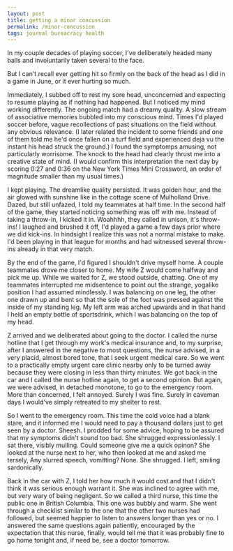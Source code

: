 ```yaml
---
layout: post
title: getting a minor concussion
permalink: /minor-concussion
tags: journal bureacracy health
---
```


In my couple decades of playing soccer, I've deliberately headed many balls and involuntarily taken several to the face.
<!--more-->
But I can't recall ever getting hit so firmly on the back of the head as I did in a game in June, or it ever hurting so much.

Immediately, I subbed off to rest my sore head, unconcerned and expecting to resume playing as if nothing had happened.
But I noticed my mind working differently.
The ongoing match had a dreamy quality.
A slow stream of associative memories bubbled into my conscious mind.
Times I'd played soccer before, vague recollections of past situations on the field without any obvious relevance.
(I later related the incident to some friends and one of them told me he'd once fallen on a turf field and experienced deja vu the instant his head struck the ground.)
I found the symptomps amusing, not particularly worrisome.
The knock to the head had clearly thrust me into a creative state of mind.
(I would confirm this interpretation the next day by scoring 0:27 and 0:36 on the New York Times Mini Crossword, an order of magnitude smaller than my usual times.)

I kept playing.
The dreamlike quality persisted.
It was golden hour, and the air glowed with sunshine like in the cottage scene of Mulholland Drive.
Dazed, but still unfazed, I told my teammates at half time.
In the second half of the game, they started noticing something was off with me.
Instead of taking a throw-in, I kicked it in.
Woahhhh, they called in unison, it's throw-ins!
I laughed and brushed it off, I'd played a game a few days prior where we did kick-ins.
In hindsight I realize this was not a normal mistake to make.
I'd been playing in that league for months and had witnessed several throw-ins already in that very match.

By the end of the game, I'd figured I shouldn't drive myself home.
A couple teammates drove me closer to home.
My wife Z would come halfway and pick me up.
While we waited for Z, we stood outside, chatting.
One of my teammates interrupted me midsentence to point out the strange, yogalike position I had assumed mindlessly.
I was balancing on one leg, the other one drawn up and bent so that the sole of the foot was pressed against the inside of my standing leg.
My left arm was arched upwards and in that hand I held an empty bottle of sportsdrink, which I was balancing on the top of my head.

Z arrived and we deliberated about going to the doctor.
I called the nurse hotline that I get through my work's medical insurance and, to my surprise, after I answered in the negative to most questions, the nurse advised, in a very placid, almost bored tone, that I seek urgent medical care.
So we went to a practically empty urgent care clinic nearby only to be turned away because they were closing in less than thirty minutes.
We got back in the car and I called the nurse hotline again, to get a second opinion.
But again, we were advised, in detached monotone, to go to the emergency room.
More than concerned, I felt annoyed.
Surely I was fine.
Surely in caveman days I would've simply retreated to my shelter to rest.

So I went to the emergency room.
This time the cold voice had a blank stare, and it informed me I would need to pay a thousand dollars just to get seen by a doctor.
Sheesh.
I prodded for some advice, hoping to be assured that my symptoms didn't sound too bad.
She shrugged expressionlessly.
I sat there, visibly mulling.
Could someone give me a quick opinon?
She looked at the nurse next to her, who then looked at me and asked me tersely, Any slurred speech, vomitting?
None.
She shrugged.
I left, smiling sardonically.

Back in the car with Z, I told her how much it would cost and that I didn't think it was serious enough warrant it.
She was inclined to agree with me, but very wary of being negligent.
So we called a third nurse, this time the public one in British Columbia.
This one was bubbly and warm.
She went through a checklist similar to the one that the other two nurses had followed, but seemed happier to listen to answers longer than yes or no.
I answered the same questions again patiently, encouraged by the expectation that this nurse, finally, would tell me that it was probably fine to go home tonight and, if need be, see a doctor tomorrow.